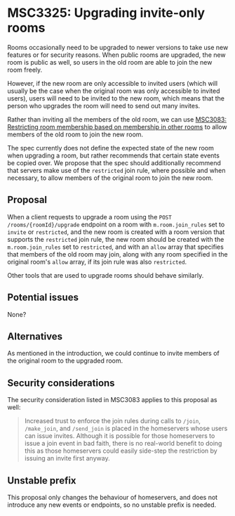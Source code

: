 # MSC3325: Upgrading invite-only rooms

Rooms occasionally need to be upgraded to newer versions to take use new
features or for security reasons.  When public rooms are upgraded, the new room
is public as well, so users in the old room are able to join the new room
freely.

However, if the new room are only accessible to invited users (which will
usually be the case when the original room was only accessible to invited
users), users will need to be invited to the new room, which means that the
person who upgrades the room will need to send out many invites.

Rather than inviting all the members of the old room, we can use [MSC3083:
Restricting room membership based on membership in other
rooms](https://github.com/matrix-org/matrix-doc/pull/3083) to allow members of
the old room to join the new room.

The spec currently does not define the expected state of the new room when
upgrading a room, but rather recommends that certain state events be copied
over.  We propose that the spec should additionally recommend that servers make
use of the `restricted` join rule, where possible and when necessary, to allow
members of the original room to join the new room.

## Proposal

When a client requests to upgrade a room using the `POST
/rooms/{roomId}/upgrade` endpoint on a room with `m.room.join_rules` set to
`invite` or `restricted`, and the new room is created with a room version that
supports the `restricted` join rule, the new room should be created with the
`m.room.join_rules` set to `restricted`, and with an `allow` array that
specifies that members of the old room may join, along with any room specified
in the original room's `allow` array, if its join rule was also `restricted`.

Other tools that are used to upgrade rooms should behave similarly.

## Potential issues

None?

## Alternatives

As mentioned in the introduction, we could continue to invite members of the
original room to the upgraded room.

## Security considerations

The security consideration listed in MSC3083 applies to this proposal as well:

> Increased trust to enforce the join rules during calls to `/join`, `/make_join`,
> and `/send_join` is placed in the homeservers whose users can issue invites.
> Although it is possible for those homeservers to issue a join event in bad faith,
> there is no real-world benefit to doing this as those homeservers could easily
> side-step the restriction by issuing an invite first anyway.

## Unstable prefix

This proposal only changes the behaviour of homeservers, and does not introduce
any new events or endpoints, so no unstable prefix is needed.
